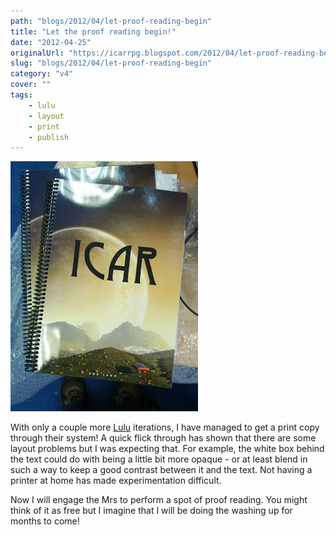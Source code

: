 ```yaml
---
path: "blogs/2012/04/let-proof-reading-begin"
title: "Let the proof reading begin!"
date: "2012-04-25"
originalUrl: "https://icarrpg.blogspot.com/2012/04/let-proof-reading-begin.html"
slug: "blogs/2012/04/let-proof-reading-begin"
category: "v4"
cover: ""
tags:
    - lulu
    - layout
    - print
    - publish
---
```

![Icar proof reader test print](./images/books-v4-proofreadercopies.jpg)

With only a couple more [Lulu](http://www.lulu.com) iterations, I have managed to get a print copy through their system! A quick flick through has shown that there are some layout problems but I was expecting that. For example, the white box behind the text could do with being a little bit more opaque - or at least blend in such a way to keep a good contrast between it and the text. Not having a printer at home has made experimentation difficult.  

Now I will engage the Mrs to perform a spot of proof reading. You might think of it as free but I imagine that I will be doing the washing up for months to come!